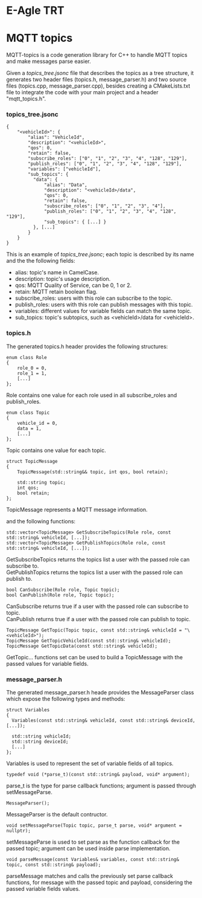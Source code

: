 # E-Agle TRT
# MQTT topics

MQTT-topics is a code generation library for C++ to handle MQTT topics and make messages parse easier.

Given a _topics_tree.jsonc_ file that describes the topics as a tree structure, it generates two header files (topics.h, 
message_parser.h) and two source files (topics.cpp, message_parser.cpp), besides creating a CMakeLists.txt file to integrate the code with your main project and a header "mqtt_topics.h".

### topics_tree.jsonc
    {
        "<vehicleId>": {
            "alias": "VehicleId",
            "description": "<vehicleId>",
            "qos": 0,
            "retain": false,
            "subscribe_roles": ["0", "1", "2", "3", "4", "128", "129"],
            "publish_roles": ["0", "1", "2", "3", "4", "128", "129"],
            "variables": ["vehicleId"],
            "sub_topics": {
              "data": {
                  "alias": "Data",
                  "description": "<vehicleId>/data",
                  "qos": 0,
                  "retain": false,
                  "subscribe_roles": ["0", "1", "2", "3", "4"],
                  "publish_roles": ["0", "1", "2", "3", "4", "128", "129"],
                  "sub_topics": { [...] }
              }, [...]
            }
        }
    }

This is an example of _topics_tree.jsonc_; each topic is described by its name and the the following fields:
- alias: topic's name in CamelCase.
- description: topic's usage description.
- qos: MQTT Quality of Service, can be 0, 1 or 2.
- retain: MQTT retain boolean flag.
- subscribe_roles: users with this role can subscribe to the topic.
- publish_roles: users with this role can publish messages with this topic.
- variables: different values for variable fields can match the same topic.
- sub_topics: topic's subtopics, such as \<vehicleId>/data for \<vehicleId>. 
          

### topics.h
The generated topics.h header provides the following structures:
```
enum class Role 
{
    role_0 = 0,
    role_1 = 1,
    [...]
};
```
Role contains one value for each role used in all subscribe_roles and publish_roles.

```
enum class Topic
{
    vehicle_id = 0,
    data = 1,
    [...]
};
```
Topic contains one value for each topic.
```
struct TopicMessage
{
    TopicMessage(std::string&& topic, int qos, bool retain);

    std::string topic;
    int qos;
    bool retain;
};
```
TopicMessage represents a MQTT message information.

and the following functions:
```
std::vector<TopicMessage> GetSubscribeTopics(Role role, const std::string& vehicleId, [...]);
std::vector<TopicMessage> GetPublishTopics(Role role, const std::string& vehicleId, [...]);
```
GetSubscribeTopics returns the topics list a user with the passed role can subscribe to. \
GetPublishTopics returns the topics list a user with the passed role can publish to.
```
bool CanSubscribe(Role role, Topic topic);
bool CanPublish(Role role, Topic topic);
```
CanSubscribe returns true if a user with the passed role can subscribe to topic. \
CanPublish returns true if a user with the passed role can publish to topic.

```
TopicMessage GetTopic(Topic topic, const std::string& vehicleId = "\<vehicleId>");
TopicMessage GetTopicVehicleId(const std::string& vehicleId);
TopicMessage GetTopicData(const std::string& vehicleId);
```
GetTopic... functions set can be used to build a TopicMessage with the passed values for variable fields.

### message_parser.h
The generated message_parser.h heade provides the MessageParser class which expose the following types and methods:
  ```
struct Variables
{
    Variables(const std::string& vehicleId, const std::string& deviceId, [...]);

    std::string vehicleId;
    std::string deviceId;
    [...]
};
```
Variables is used to represent the set of variable fields of all topics.
```
typedef void (*parse_t)(const std::string& payload, void* argument);
```
parse_t is the type for parse callback functions; argument is passed through setMessageParse.
```
MessageParser();
```
MessageParser is the default contructor.
```
void setMessageParse(Topic topic, parse_t parse, void* argument = nullptr);
```
setMessageParse is used to set parse as the function callback for the passed topic; argument can be used inside parse implementation.
```
void parseMessage(const Variables& variables, const std::string& topic, const std::string& payload);
```
parseMessage matches and calls the previously set parse callback functions, for message with the passed topic and payload, considering the passed variable fields values.
